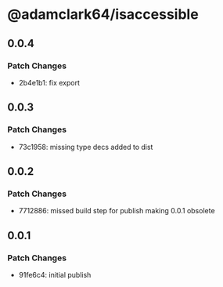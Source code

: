 # @adamclark64/isaccessible

## 0.0.4

### Patch Changes

- 2b4e1b1: fix export

## 0.0.3

### Patch Changes

- 73c1958: missing type decs added to dist

## 0.0.2

### Patch Changes

- 7712886: missed build step for publish making 0.0.1 obsolete

## 0.0.1

### Patch Changes

- 91fe6c4: initial publish
